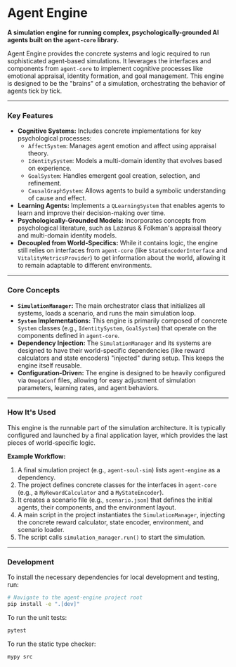 # Agent Engine

**A simulation engine for running complex, psychologically-grounded AI agents built on the `agent-core` library.**

Agent Engine provides the concrete systems and logic required to run sophisticated agent-based simulations. It leverages the interfaces and components from `agent-core` to implement cognitive processes like emotional appraisal, identity formation, and goal management. This engine is designed to be the "brains" of a simulation, orchestrating the behavior of agents tick by tick.

---

### Key Features

- **Cognitive Systems:** Includes concrete implementations for key psychological processes:
    - `AffectSystem`: Manages agent emotion and affect using appraisal theory.
    - `IdentitySystem`: Models a multi-domain identity that evolves based on experience.
    - `GoalSystem`: Handles emergent goal creation, selection, and refinement.
    - `CausalGraphSystem`: Allows agents to build a symbolic understanding of cause and effect.
- **Learning Agents:** Implements a `QLearningSystem` that enables agents to learn and improve their decision-making over time.
- **Psychologically-Grounded Models:** Incorporates concepts from psychological literature, such as Lazarus & Folkman's appraisal theory and multi-domain identity models.
- **Decoupled from World-Specifics:** While it contains logic, the engine still relies on interfaces from `agent-core` (like `StateEncoderInterface` and `VitalityMetricsProvider`) to get information about the world, allowing it to remain adaptable to different environments.

---

### Core Concepts

- **`SimulationManager`:** The main orchestrator class that initializes all systems, loads a scenario, and runs the main simulation loop.
- **`System` Implementations:** This engine is primarily composed of concrete `System` classes (e.g., `IdentitySystem`, `GoalSystem`) that operate on the components defined in `agent-core`.
- **Dependency Injection:** The `SimulationManager` and its systems are designed to have their world-specific dependencies (like reward calculators and state encoders) "injected" during setup. This keeps the engine itself reusable.
- **Configuration-Driven:** The engine is designed to be heavily configured via `OmegaConf` files, allowing for easy adjustment of simulation parameters, learning rates, and agent behaviors.

---

### How It's Used

This engine is the runnable part of the simulation architecture. It is typically configured and launched by a final application layer, which provides the last pieces of world-specific logic.

**Example Workflow:**

1.  A final simulation project (e.g., `agent-soul-sim`) lists `agent-engine` as a dependency.
2.  The project defines concrete classes for the interfaces in `agent-core` (e.g., a `MyRewardCalculator` and a `MyStateEncoder`).
3.  It creates a scenario file (e.g., `scenario.json`) that defines the initial agents, their components, and the environment layout.
4.  A main script in the project instantiates the `SimulationManager`, injecting the concrete reward calculator, state encoder, environment, and scenario loader.
5.  The script calls `simulation_manager.run()` to start the simulation.

---

### Development

To install the necessary dependencies for local development and testing, run:

```bash
# Navigate to the agent-engine project root
pip install -e ".[dev]"
```

To run the unit tests:

```bash
pytest
```

To run the static type checker:

```bash
mypy src
```
